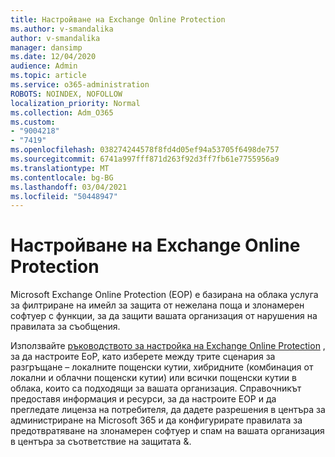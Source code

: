 ```yaml
---
title: Настройване на Exchange Online Protection
ms.author: v-smandalika
author: v-smandalika
manager: dansimp
ms.date: 12/04/2020
audience: Admin
ms.topic: article
ms.service: o365-administration
ROBOTS: NOINDEX, NOFOLLOW
localization_priority: Normal
ms.collection: Adm_O365
ms.custom:
- "9004218"
- "7419"
ms.openlocfilehash: 038274244578f8fd4d05ef94a53705f6498de757
ms.sourcegitcommit: 6741a997fff871d263f92d3ff7fb61e7755956a9
ms.translationtype: MT
ms.contentlocale: bg-BG
ms.lasthandoff: 03/04/2021
ms.locfileid: "50448947"
---
```

# <a name="set-up-exchange-online-protection"></a>Настройване на Exchange Online Protection

Microsoft Exchange Online Protection (EOP) е базирана на облака услуга за филтриране на имейл за защита от нежелана поща и злонамерен софтуер с функции, за да защити вашата организация от нарушения на правилата за съобщения.

Използвайте [ръководството за настройка на Exchange Online Protection](https://go.microsoft.com/fwlink/?linkid=2071067) , за да настроите EoP, като изберете между трите сценария за разгръщане – локалните пощенски кутии, хибридните (комбинация от локални и облачни пощенски кутии) или всички пощенски кутии в облака, които са подходящи за вашата организация. Справочникът предоставя информация и ресурси, за да настроите EOP и да прегледате лиценза на потребителя, да дадете разрешения в центъра за администриране на Microsoft 365 и да конфигурирате правилата за предотвратяване на злонамерен софтуер и спам на вашата организация в центъра за съответствие на защитата &.
